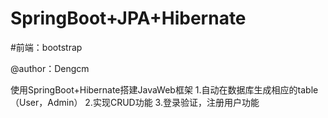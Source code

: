 # SpringBoot+JPA+Hibernate
#前端：bootstrap

@author：Dengcm

使用SpringBoot+Hibernate搭建JavaWeb框架
1.自动在数据库生成相应的table（User，Admin）
2.实现CRUD功能
3.登录验证，注册用户功能
